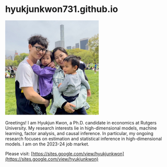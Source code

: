 # hyukjunkwon731.github.io

<img src="https://github.com/HyukjunKwon731/hyukjunkwon731.github.io/blob/main/family.jpg" width="300">

Greetings! I am Hyukjun Kwon, a Ph.D. candidate in economics at Rutgers University. My research interests lie in high-dimensional models, machine learning, factor analysis, and causal inference. In particular, my ongoing research focuses on estimation and statistical inference in high-dimensional models. I am on the 2023-24 job market.

Please visit: [https://sites.google.com/view/hyukjunkwon](https://sites.google.com/view/hyukjunkwon)
